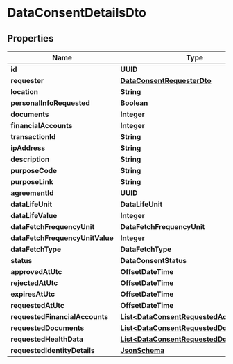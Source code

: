 

# DataConsentDetailsDto


## Properties

Name | Type | Description | Notes
------------ | ------------- | ------------- | -------------
**id** | **UUID** |  |  [optional]
**requester** | [**DataConsentRequesterDto**](DataConsentRequesterDto.md) |  |  [optional]
**location** | **String** |  |  [optional]
**personalInfoRequested** | **Boolean** |  |  [optional]
**documents** | **Integer** |  |  [optional]
**financialAccounts** | **Integer** |  |  [optional]
**transactionId** | **String** |  |  [optional]
**ipAddress** | **String** |  |  [optional]
**description** | **String** |  |  [optional]
**purposeCode** | **String** |  |  [optional]
**purposeLink** | **String** |  |  [optional]
**agreementId** | **UUID** |  |  [optional]
**dataLifeUnit** | **DataLifeUnit** |  |  [optional]
**dataLifeValue** | **Integer** |  |  [optional]
**dataFetchFrequencyUnit** | **DataFetchFrequencyUnit** |  |  [optional]
**dataFetchFrequencyUnitValue** | **Integer** |  |  [optional]
**dataFetchType** | **DataFetchType** |  |  [optional]
**status** | **DataConsentStatus** |  |  [optional]
**approvedAtUtc** | **OffsetDateTime** |  |  [optional]
**rejectedAtUtc** | **OffsetDateTime** |  |  [optional]
**expiresAtUtc** | **OffsetDateTime** |  |  [optional]
**requestedAtUtc** | **OffsetDateTime** |  |  [optional]
**requestedFinancialAccounts** | [**List&lt;DataConsentRequestedAccountDto&gt;**](DataConsentRequestedAccountDto.md) |  |  [optional]
**requestedDocuments** | [**List&lt;DataConsentRequestedDocumentDto&gt;**](DataConsentRequestedDocumentDto.md) |  |  [optional]
**requestedHealthData** | [**List&lt;DataConsentRequestedDocument&gt;**](DataConsentRequestedDocument.md) |  |  [optional]
**requestedIdentityDetails** | [**JsonSchema**](JsonSchema.md) |  |  [optional]



